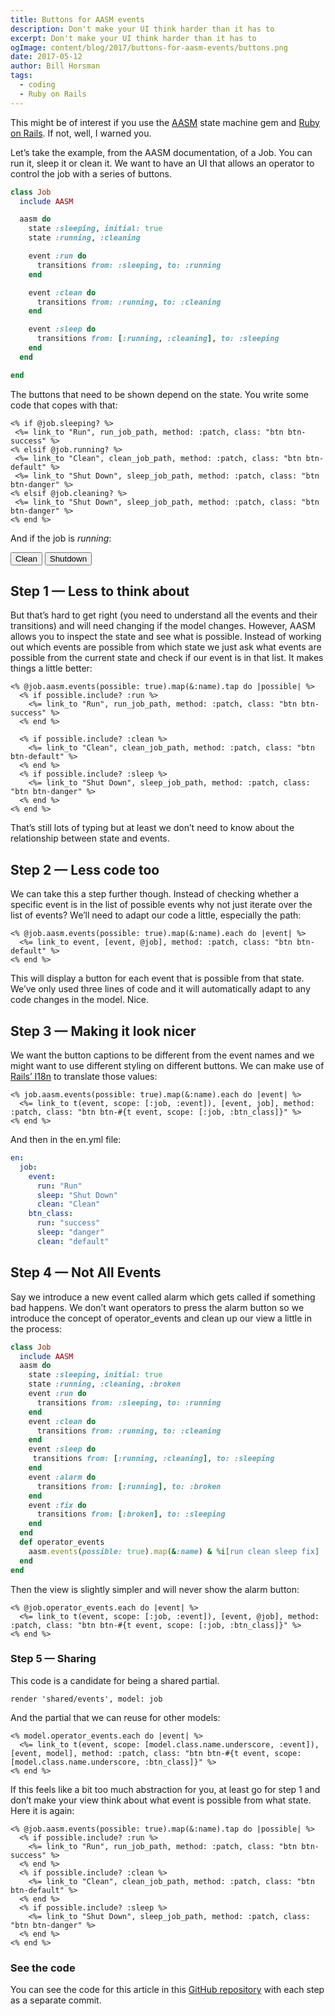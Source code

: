 ```yaml
---
title: Buttons for AASM events
description: Don't make your UI think harder than it has to
excerpt: Don't make your UI think harder than it has to
ogImage: content/blog/2017/buttons-for-aasm-events/buttons.png
date: 2017-05-12
author: Bill Horsman
tags:
  - coding
  - Ruby on Rails
---
```


This might be of interest if you use the [AASM](https://github.com/aasm/aasm) state machine gem and [Ruby on Rails](http://rubyonrails.org/). If not, well, I warned you.

Let’s take the example, from the AASM documentation, of a Job. You can run it, sleep it or clean it. We want to have an UI that allows an operator to control the job with a series of buttons.

```rb
class Job
  include AASM

  aasm do
    state :sleeping, initial: true
    state :running, :cleaning

    event :run do
      transitions from: :sleeping, to: :running
    end

    event :clean do
      transitions from: :running, to: :cleaning
    end

    event :sleep do
      transitions from: [:running, :cleaning], to: :sleeping
    end
  end

end
```

The buttons that need to be shown depend on the state. You write some code that copes with that:

```erb
<% if @job.sleeping? %>
 <%= link_to "Run", run_job_path, method: :patch, class: "btn btn-success" %>
<% elsif @job.running? %>
 <%= link_to "Clean", clean_job_path, method: :patch, class: "btn btn-default" %>
 <%= link_to "Shut Down", sleep_job_path, method: :patch, class: "btn btn-danger" %>
<% elsif @job.cleaning? %>
 <%= link_to "Shut Down", sleep_job_path, method: :patch, class: "btn btn-danger" %>
<% end %>
```

And if the job is <em>running</em>:

<div class="btns">
  <button type="button" class="btn">Clean</button>
  <button type="button" class="btn btn-danger">Shutdown</button>
</div>


## Step 1 — Less to think about

But that’s hard to get right (you need to understand all the events and their transitions) and will need changing if the model changes. However, AASM allows you to inspect the state and see what is possible. Instead of working out which events are possible from which state we just ask what events are possible from the current state and check if our event is in that list. It makes things a little better:

```erb
<% @job.aasm.events(possible: true).map(&:name).tap do |possible| %>
  <% if possible.include? :run %>
    <%= link_to "Run", run_job_path, method: :patch, class: "btn btn-success" %>
  <% end %>

  <% if possible.include? :clean %>
    <%= link_to "Clean", clean_job_path, method: :patch, class: "btn btn-default" %>
  <% end %>
  <% if possible.include? :sleep %>
    <%= link_to "Shut Down", sleep_job_path, method: :patch, class: "btn btn-danger" %>
  <% end %>
<% end %>
```

That’s still lots of typing but at least we don’t need to know about the relationship between state and events.

## Step 2 — Less code too

We can take this a step further though. Instead of checking whether a specific event is in the list of possible events why not just iterate over the list of events? We’ll need to adapt our code a little, especially the path:

```erb
<% @job.aasm.events(possible: true).map(&:name).each do |event| %>
  <%= link_to event, [event, @job], method: :patch, class: "btn btn-default" %>
<% end %>
```

This will display a button for each event that is possible from that state. We’ve only used three lines of code and it will automatically adapt to any code changes in the model. Nice.

## Step 3 — Making it look nicer

We want the button captions to be different from the event names and we might want to use different styling on different buttons. We can make use of [Rails’ I18n](http://guides.rubyonrails.org/i18n.html) to translate those values:

```erb
<% job.aasm.events(possible: true).map(&:name).each do |event| %>
  <%= link_to t(event, scope: [:job, :event]), [event, job], method: :patch, class: "btn btn-#{t event, scope: [:job, :btn_class]}" %>
<% end %>
```

And then in the en.yml file:

```yml
en:
  job:
    event:
      run: "Run"
      sleep: "Shut Down"
      clean: "Clean"
    btn_class:
      run: "success"
      sleep: "danger"
      clean: "default"
```

## Step 4 — Not All Events

Say we introduce a new event called alarm which gets called if something bad happens. We don’t want operators to press the alarm button so we introduce the concept of operator_events and clean up our view a little in the process:

```rb
class Job
  include AASM
  aasm do
    state :sleeping, initial: true
    state :running, :cleaning, :broken
    event :run do
      transitions from: :sleeping, to: :running
    end
    event :clean do
      transitions from: :running, to: :cleaning
    end
    event :sleep do
     transitions from: [:running, :cleaning], to: :sleeping
    end
    event :alarm do
      transitions from: [:running], to: :broken
    end
    event :fix do
      transitions from: [:broken], to: :sleeping
    end
  end
  def operator_events
    aasm.events(possible: true).map(&:name) & %i[run clean sleep fix]
  end
end
```

Then the view is slightly simpler and will never show the alarm button:

```erb
<% @job.operator_events.each do |event| %>
  <%= link_to t(event, scope: [:job, :event]), [event, @job], method: :patch, class: "btn btn-#{t event, scope: [:job, :btn_class]}" %>
<% end %>
```

### Step 5 — Sharing

This code is a candidate for being a shared partial.

```erb
render 'shared/events', model: job
```

And the partial that we can reuse for other models:

```erb
<% model.operator_events.each do |event| %>
  <%= link_to t(event, scope: [model.class.name.underscore, :event]), [event, model], method: :patch, class: "btn btn-#{t event, scope: [model.class.name.underscore, :btn_class]}" %>
<% end %>
```

If this feels like a bit too much abstraction for you, at least go for step 1 and don’t make your view think about what event is possible from what state. Here it is again:

```erb
<% @job.aasm.events(possible: true).map(&:name).tap do |possible| %>
  <% if possible.include? :run %>
    <%= link_to "Run", run_job_path, method: :patch, class: "btn btn-success" %>
  <% end %>
  <% if possible.include? :clean %>
    <%= link_to "Clean", clean_job_path, method: :patch, class: "btn btn-default" %>
  <% end %>
  <% if possible.include? :sleep %>
    <%= link_to "Shut Down", sleep_job_path, method: :patch, class: "btn btn-danger" %>
  <% end %>
<% end %>
```

### See the code

You can see the code for this article in this [GitHub repository](https://github.com/billhorsman/aasm_btns) with each step as a separate commit.
